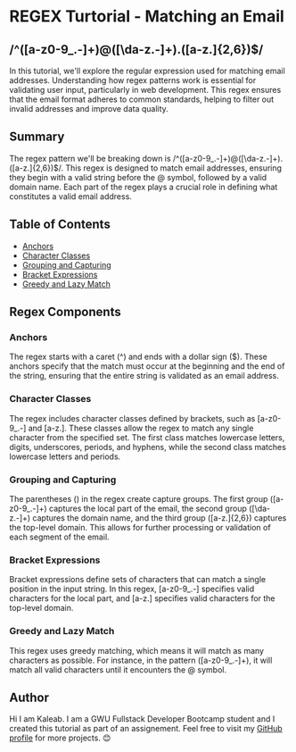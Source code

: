 # REGEX Turtorial - Matching an Email
## /^([a-z0-9_\.-]+)@([\da-z\.-]+)\.([a-z\.]{2,6})$/

In this tutorial, we'll explore the regular expression used for matching email addresses. Understanding how regex patterns work is essential for validating user input, particularly in web development. This regex ensures that the email format adheres to common standards, helping to filter out invalid addresses and improve data quality.

## Summary

The regex pattern we'll be breaking down is /^([a-z0-9_\.-]+)@([\da-z\.-]+)\.([a-z\.]{2,6})$/. This regex is designed to match email addresses, ensuring they begin with a valid string before the @ symbol, followed by a valid domain name. Each part of the regex plays a crucial role in defining what constitutes a valid email address.

## Table of Contents

- [Anchors](#anchors)
- [Character Classes](#character-classes)
- [Grouping and Capturing](#grouping-and-capturing)
- [Bracket Expressions](#bracket-expressions)
- [Greedy and Lazy Match](#greedy-and-lazy-match)

## Regex Components

### Anchors
The regex starts with a caret (^) and ends with a dollar sign ($). These anchors specify that the match must occur at the beginning and the end of the string, ensuring that the entire string is validated as an email address.

### Character Classes
The regex includes character classes defined by brackets, such as [a-z0-9_\.-] and [a-z\.]. These classes allow the regex to match any single character from the specified set. The first class matches lowercase letters, digits, underscores, periods, and hyphens, while the second class matches lowercase letters and periods.

### Grouping and Capturing
The parentheses () in the regex create capture groups. The first group ([a-z0-9_\.-]+) captures the local part of the email, the second group ([\da-z\.-]+) captures the domain name, and the third group ([a-z\.]{2,6}) captures the top-level domain. This allows for further processing or validation of each segment of the email.

### Bracket Expressions
Bracket expressions define sets of characters that can match a single position in the input string. In this regex, [a-z0-9_\.-] specifies valid characters for the local part, and [a-z\.] specifies valid characters for the top-level domain.

### Greedy and Lazy Match
This regex uses greedy matching, which means it will match as many characters as possible. For instance, in the pattern ([a-z0-9_\.-]+), it will match all valid characters until it encounters the @ symbol.

## Author

Hi I am Kaleab. I am a GWU Fullstack Developer Bootcamp student and I created this tutorial as part of an assignement. Feel free to visit my [GitHub profile]([url](https://github.com/Baelak?tab=repositories)) for more projects. 😊
